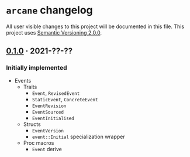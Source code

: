 `arcane` changelog
===================

All user visible changes to this project will be documented in this file. This project uses [Semantic Versioning 2.0.0].




## [0.1.0] · 2021-??-??
[0.1.0]: /../../tree/v0.1.0

### Initially implemented

- Events
  - Traits
    - `Event`, `RevisedEvent`
    - `StaticEvent`, `ConcreteEvent`
    - `EventRevision`
    - `EventSourced`
    - `EventInitialised`
  - Structs
    - `EventVersion`
    - `event::Initial` specialization wrapper
  - Proc macros
    - `Event` derive




[Semantic Versioning 2.0.0]: https://semver.org
